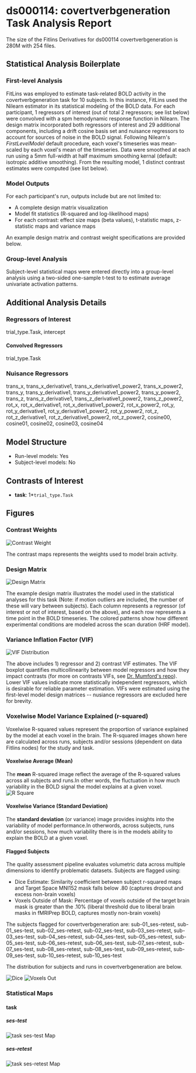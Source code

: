 # ds000114: covertverbgeneration Task Analysis Report

The size of the Fitlins Derivatives for ds000114 covertverbgeneration is 280M with 254 files.

## Statistical Analysis Boilerplate

### First-level Analysis
FitLins was employed to estimate task-related BOLD activity in the covertverbgeneration task for 10 subjects. In this instance, FitLins used the Nilearn estimator in its statistical modeling of the BOLD data. For each participant, 1 regressors of interest (out of total 2 regressors; see list below) were convolved with a spm hemodynamic response function in Nilearn. The design matrix incorporated both regressors of interest and 29 additional components, including a drift cosine basis set and nuisance regressors to account for sources of noise in the BOLD signal. Following Nilearn's *FirstLevelModel* default procedure, each voxel's timeseries was mean-scaled by each voxel's mean of the timeseries. Data were smoothed at each run using a 5mm full-width at half maximum smoothing kernal (default: isotropic additive smoothing). From the resulting model, 1 distinct contrast estimates were computed (see list below).

### Model Outputs
For each participant's run, outputs include but are not limited to:
- A complete design matrix visualization
- Model fit statistics (R-squared and log-likelihood maps)
- For each contrast: effect size maps (beta values), t-statistic maps, z-statistic maps and variance maps

An example design matrix and contrast weight specifications are provided below.

### Group-level Analysis
Subject-level statistical maps were entered directly into a group-level analysis using a two-sided one-sample t-test to to estimate average univariate activation patterns.

## Additional Analysis Details 
### Regressors of Interest
trial_type.Task, intercept
#### Convolved Regressors
trial_type.Task
### Nuisance Regressors
trans_x, trans_x_derivative1, trans_x_derivative1_power2, trans_x_power2, trans_y, trans_y_derivative1, trans_y_derivative1_power2, trans_y_power2, trans_z, trans_z_derivative1, trans_z_derivative1_power2, trans_z_power2, rot_x, rot_x_derivative1, rot_x_derivative1_power2, rot_x_power2, rot_y, rot_y_derivative1, rot_y_derivative1_power2, rot_y_power2, rot_z, rot_z_derivative1, rot_z_derivative1_power2, rot_z_power2, cosine00, cosine01, cosine02, cosine03, cosine04
## Model Structure
- Run-level models: Yes
- Subject-level models: No

## Contrasts of Interest
- **task**: 1*`trial_type.Task`

## Figures

### Contrast Weights
![Contrast Weight](./files/ds000114_task-covertverbgeneration_contrast-matrix.svg)

The contrast maps represents the weights used to model brain activity.

### Design Matrix
![Design Matrix](./files/ds000114_task-covertverbgeneration_design-matrix.svg)

The example design matrix illustrates the model used in the statistical analyses for this task (Note: if motion outliers are included, the number of these will vary between subjects). Each column represents a regressor (of interest or not of interest, based on the above), and each row represents a time point in the BOLD timeseries. The colored patterns show how different experimental conditions are modeled across the scan duration (HRF model).

### Variance Inflation Factor (VIF)
![VIF Distribution](./files/ds000114_task-covertverbgeneration_vif-boxplot.png)

The above includes 1) regressor and 2) contrast VIF estimates. The VIF boxplot quantifies multicollinearity between model regressors and how they impact contrasts (for more on contrasts VIFs, see [Dr. Mumford's repo](https://github.com/jmumford/vif_contrasts)). Lower VIF values indicate more statistically independent regressors, which is desirable for reliable parameter estimation. VIFs were estimated using the first-level model design matrices -- nusiance regressors are excluded here for brevity.

### Voxelwise Model Variance Explained (r-squared)
Voxelwise R-squared values represent the proportion of variance explained by the model at each voxel in the brain. The R-squared images shown here are calculated across runs, subjects and/or sessions (dependent on data Fitlins nodes) for the study and task.

#### Voxelwise Average (Mean)
The **mean** R-squared image reflect the average of the R-squared values across all subjects and runs.In other words, the fluctuation in how much variability in the BOLD signal the model explains at a given voxel.
![R Square](./files/ds000114_task-covertverbgeneration_rsquare-mean.png)

#### Voxelwise Variance (Standard Deviation)
The **standard deviation** (or variance) image provides insights into the variability of model performance.In otherwords, across subjects, runs and/or sessions, how much variability there is in the models ability to explain the BOLD at a given voxel.

#### Flagged Subjects
The quality assessment pipeline evaluates volumetric data across multiple dimensions to identify problematic datasets. Subjects are flagged using: 

  - Dice Estimate: Similarity coefficient between subject r-squared maps and Target Space MNI152 mask falls below .80 (captures dropout and excess non-brain voxels) 
  - Voxels Outside of Mask: Percentage of voxels outside of the target brain mask is greater than the .10% (liberal threshold due to liberal brain masks in fMRIPrep BOLD, captures mostly non-brain voxels) 

The subjects flagged for covertverbgeneration are:
sub-01_ses-retest, sub-01_ses-test, sub-02_ses-retest, sub-02_ses-test, sub-03_ses-retest, sub-03_ses-test, sub-04_ses-retest, sub-04_ses-test, sub-05_ses-retest, sub-05_ses-test, sub-06_ses-retest, sub-06_ses-test, sub-07_ses-retest, sub-07_ses-test, sub-08_ses-retest, sub-08_ses-test, sub-09_ses-retest, sub-09_ses-test, sub-10_ses-retest, sub-10_ses-test

The distribution for subjects and runs in covertverbgeneration are below. 

![Dice](./files/ds000114_task-covertverbgeneration_hist-dicesimilarity.png)
![Voxels Out](./files/ds000114_task-covertverbgeneration_hist-voxoutmask.png)

### Statistical Maps

#### task

##### ses-test
![task ses-test Map](./files/ds000114_task-covertverbgeneration_ses-test_contrast-task_map.png)

##### ses-retest
![task ses-retest Map](./files/ds000114_task-covertverbgeneration_ses-retest_contrast-task_map.png)
